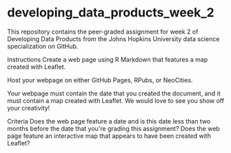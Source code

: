 # developing_data_products_week_2
This repository contains the peer-graded assignment for week 2 of Developing Data Products from the Johns Hopkins University data science specialization on GitHub.

Instructions
Create a web page using R Markdown that features a map created with Leaflet.

Host your webpage on either GitHub Pages, RPubs, or NeoCities.

Your webpage must contain the date that you created the document, and it must contain a map created with Leaflet. We would love to see you show off your creativity!

Criteria
Does the web page feature a date and is this date less than two months before the date that you're grading this assignment?
Does the web page feature an interactive map that appears to have been created with Leaflet?